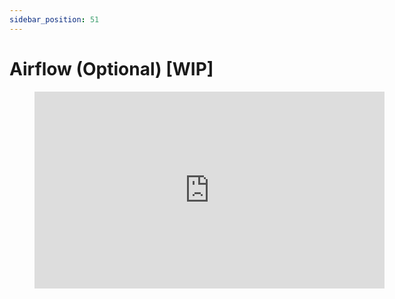 ```yaml
---
sidebar_position: 51
---
```


# Airflow (Optional) [WIP]

<div style={{textAlign: 'center'}}>

<figure class="video-container">
    <iframe width="560" height="315" src="https://www.youtube.com/embed/YWtfU0MQZ_4" title="YouTube video player" frameborder="0" allow="accelerometer; autoplay; clipboard-write; encrypted-media; gyroscope; picture-in-picture" allowfullscreen></iframe>
</figure>

</div>
